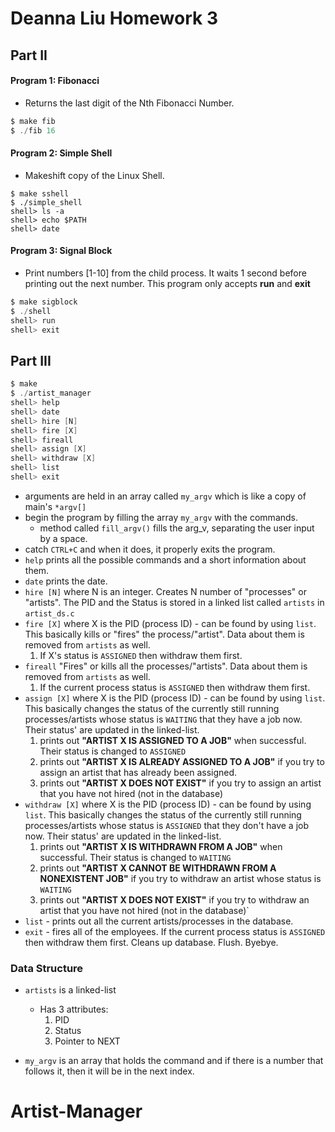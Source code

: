 # Deanna Liu Homework 3 #

## Part II

#### Program 1: Fibonacci
* Returns the last digit of the Nth Fibonacci Number.

```c
$ make fib
$ ./fib 16
```

#### Program 2: Simple Shell
* Makeshift copy of the Linux Shell.
```
$ make sshell
$ ./simple_shell
shell> ls -a
shell> echo $PATH
shell> date
```

#### Program 3: Signal Block
* Print numbers [1-10] from the child process. It waits 1 second before printing out the next number. This program only accepts **run** and **exit**
```c
$ make sigblock
$ ./shell
shell> run
shell> exit
```

## Part III 

```c
$ make
$ ./artist_manager
shell> help
shell> date
shell> hire [N]
shell> fire [X]
shell> fireall
shell> assign [X]
shell> withdraw [X]
shell> list
shell> exit
```

* arguments are held in an array called `my_argv` which is like a copy of main's `*argv[]` 
* begin the program by filling the array `my_argv` with the commands.
   - method called `fill_argv()` fills the arg_v, separating the user input by a space. 
* catch `CTRL+C` and when it does, it properly exits the program.
* `help` prints all the possible commands and a short information about them.
* `date` prints the date.
* `hire [N]` where N is an integer. Creates N number of "processes" or "artists". The PID and the Status is stored in a linked list called `artists` in `artist_ds.c`
* `fire [X]` where X is the PID (process ID) - can be found by using `list`. This basically kills or "fires" the process/"artist". Data about them is removed from `artists` as well. 
   1. If X's status is `ASSIGNED` then withdraw them first.
* `fireall` "Fires" or kills all the processes/"artists". Data about them is removed from `artists` as well.
   1. If the current process status is `ASSIGNED` then withdraw them first.
* `assign [X]` where X is the PID (process ID) - can be found by using `list`. This basically changes the status of the currently still running processes/artists whose status is `WAITING` that they have a job now. Their status' are updated in the linked-list. 
    1. prints out **"ARTIST X IS ASSIGNED TO A JOB"** when successful. Their status is changed to `ASSIGNED`
    2. prints out **"ARTIST X IS ALREADY ASSIGNED TO A JOB"** if you try to assign an artist that has already been assigned.
    3. prints out **"ARTIST X DOES NOT EXIST"** if you try to assign an artist that you have not hired (not in the database)
* `withdraw [X]` where X is the PID (process ID) - can be found by using `list`. This basically changes the status of the currently still running processes/artists whose status is `ASSIGNED` that they don't have a job now. Their status' are updated in the linked-list. 
    1. prints out **"ARTIST X IS WITHDRAWN FROM A JOB"** when successful. Their status is changed to `WAITING`
    2. prints out **"ARTIST X CANNOT BE WITHDRAWN FROM A NONEXISTENT JOB"** if you try to withdraw an artist whose status is `WAITING`
    3. prints out **"ARTIST X DOES NOT EXIST"** if you try to withdraw an artist that you have not hired (not in the database)`
* `list` - prints out all the current artists/processes in the database. 
* `exit` - fires all of the employees. If the current process status is `ASSIGNED` then withdraw them first. Cleans up database. Flush. Byebye.

### Data Structure
* `artists` is a linked-list 
   - Has 3 attributes:
       1. PID
       2. Status
       3. Pointer to NEXT

* `my_argv` is an array that holds the command and if there is a number that follows it, then it will be in the next index.
# Artist-Manager
